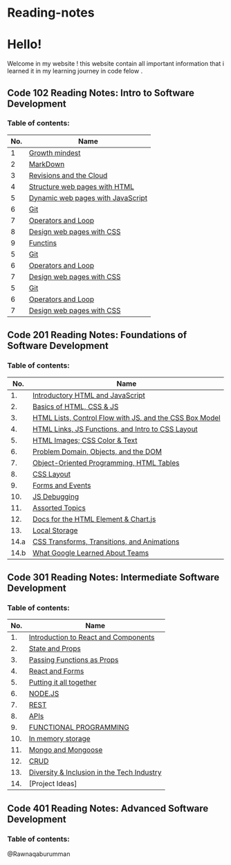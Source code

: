 # Reading-notes

# Hello!
Welcome in my website !
this website contain all important information that i learned it in my learning journey in code felow .
## Code 102 Reading Notes: Intro to Software Development
### Table of contents: 


|No.|Name|
|--------|------|
|1|[Growth mindest](https://rawnaqaburumman.github.io/Reading-notes/read1)
|2|[MarkDown](https://rawnaqaburumman.github.io/Reading-notes/MarkDown)
|3|[Revisions and the Cloud](https://rawnaqaburumman.github.io/Reading-notes/read2)
|4|[Structure web pages with HTML](https://rawnaqaburumman.github.io/Reading-notes/read3)
|5|[Dynamic web pages with JavaScript](https://rawnaqaburumman.github.io/Reading-notes/read4)
|6|[Git](https://rawnaqaburumman.github.io/Reading-notes/Git)
|7| [Operators and Loop](https://rawnaqaburumman.github.io/Reading-notes/)
|8|[Design web pages with CSS](https://rawnaqaburumman.github.io/Reading-notes/raed6)
|9|[Functins](https://rawnaqaburumman.github.io/Reading-notes/raed7)
|5|[Git](https://rawnaqaburumman.github.io/Reading-notes/Git)
|6| [Operators and Loop](https://rawnaqaburumman.github.io/Reading-notes/)
|7|[Design web pages with CSS](https://rawnaqaburumman.github.io/Reading-notes/raed6)
|5|[Git](https://rawnaqaburumman.github.io/Reading-notes/Git)
|6| [Operators and Loop](https://rawnaqaburumman.github.io/Reading-notes/)
|7|[Design web pages with CSS](https://rawnaqaburumman.github.io/Reading-notes/raed6)


## Code 201 Reading Notes: Foundations of Software Development
### Table of contents: 

|No. | Name |
|-------------|-------------|
|1.|[Introductory HTML and JavaScript](https://rawnaqaburumman.github.io/Reading-notes/read8)  |
|2.|[Basics of HTML, CSS & JS](https://rawnaqaburumman.github.io/Reading-notes/read9)  |
|3.|[ HTML Lists, Control Flow with JS, and the CSS Box Model](https://rawnaqaburumman.github.io/Reading-notes/read10)  |
|4.|[ HTML Links, JS Functions, and Intro to CSS Layout](https://rawnaqaburumman.github.io/Reading-notes/read11)  |
|5.|[HTML Images; CSS Color & Text](https://rawnaqaburumman.github.io/Reading-notes/read12)  |
|6.|[Problem Domain, Objects, and the DOM](https://rawnaqaburumman.github.io/Reading-notes/read13)  |
|7.|[Object-Oriented Programming, HTML Tables](https://rawnaqaburumman.github.io/Reading-notes/read14)  |
|8.|[CSS Layout](https://rawnaqaburumman.github.io/Reading-notes/read15)  |
|9.|[ Forms and Events](https://rawnaqaburumman.github.io/Reading-notes/read16)  |
|10.|[JS Debugging](https://rawnaqaburumman.github.io/Reading-notes/read17)  |
|11.|[Assorted Topics](https://rawnaqaburumman.github.io/Reading-notes/read18)  |
|12.| [ Docs for the HTML Element & Chart.js](https://rawnaqaburumman.github.io/Reading-notes/read19)  |
|13.|[ Local Storage](https://rawnaqaburumman.github.io/Reading-notes/read20)  |
|14.a|[ CSS Transforms, Transitions, and Animations](https://rawnaqaburumman.github.io/Reading-notes/read21)  |
|14.b|[  What Google Learned About Teams](https://rawnaqaburumman.github.io/Reading-notes/read22)  |
## Code 301 Reading Notes: Intermediate Software Development
### Table of contents: 

|No. | Name |
| ------------- | ------------- |
|1.|[Introduction to React and Components](https://rawnaqaburumman.github.io/Reading-notes/read3011)  |
|2.|[State and Props](https://rawnaqaburumman.github.io/Reading-notes/read3012)  |
|3.|[Passing Functions as Props](https://rawnaqaburumman.github.io/Reading-notes/read3013)  |
|4.|[React and Forms](https://rawnaqaburumman.github.io/Reading-notes/read30144)  |
|5.|[Putting it all together](https://rawnaqaburumman.github.io/Reading-notes/read3015)  |
|6.|[NODE.JS](https://rawnaqaburumman.github.io/Reading-notes/read3016)  |
|7.|[REST](https://rawnaqaburumman.github.io/Reading-notes/read3017)  |
|8.|[APIs](https://rawnaqaburumman.github.io/Reading-notes/read3018)  |
|9.|[FUNCTIONAL PROGRAMMING](https://rawnaqaburumman.github.io/Reading-notes/read3019)  |
|10.|[In memory storage](https://rawnaqaburumman.github.io/Reading-notes/read30110)  |
|11.|[Mongo and Mongoose](https://rawnaqaburumman.github.io/Reading-notes/read30111)  |
|12.|[CRUD](https://rawnaqaburumman.github.io/Reading-notes/read301f)  |
|13.|[Diversity & Inclusion in the Tech Industry](https://rawnaqaburumman.github.io/Reading-notes/read30112)  |
|14.|[Project Ideas]  |
## Code 401 Reading Notes: Advanced Software Development
### Table of contents: 








@Rawnaqaburumman



